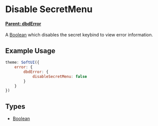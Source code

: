 # Disable SecretMenu

#### **[Parent: dbdError](/docs/error/dbdError/)**

A [Boolean](https://developer.mozilla.org/en-US/docs/Web/JavaScript/Reference/Global_Objects/Boolean) which disables the secret keybind to view error information.

## Example Usage

```js
theme: SoftUI({
    error: {
        dbdError: {
            disableSecretMenu: false
        }
    }
})
```

## Types

-   [Boolean](https://developer.mozilla.org/en-US/docs/Web/JavaScript/Reference/Global_Objects/Boolean)
